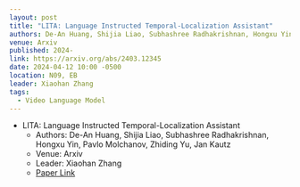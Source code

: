 ```yaml
---
layout: post
title: "LITA: Language Instructed Temporal-Localization Assistant"
authors: De-An Huang, Shijia Liao, Subhashree Radhakrishnan, Hongxu Yin, Pavlo Molchanov, Zhiding Yu, Jan Kautz
venue: Arxiv
published: 2024-
link: https://arxiv.org/abs/2403.12345
date: 2024-04-12 10:00 -0500
location: N09, EB
leader: Xiaohan Zhang
tags:
  - Video Language Model
---
```


- LITA: Language Instructed Temporal-Localization Assistant
    - Authors: De-An Huang, Shijia Liao, Subhashree Radhakrishnan, Hongxu Yin, Pavlo Molchanov, Zhiding Yu, Jan Kautz
    - Venue: Arxiv
    - Leader: Xiaohan Zhang
    - [Paper Link](https://arxiv.org/abs/2403.12345)